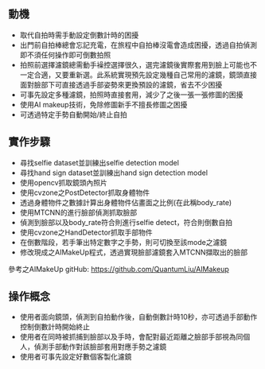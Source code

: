 ## 動機
- 取代自拍時需手動設定倒數計時的困擾
- 出門前自拍棒總會忘記充電，在旅程中自拍棒沒電會造成困擾，透過自拍偵測即不須任何操作即可倒數拍照
- 拍照前選擇濾鏡總需動手襙控選擇很久，選完濾鏡後實際套用到臉上可能也不一定合適，又要重新選。此系統實現預先設定幾種自己常用的濾鏡，鏡頭直接面對臉部下可直接透過手部姿勢來更換預設的濾鏡，省去不少困擾
- 可事先設定多種濾鏡，拍照時直接套用，減少了之後一張一張修圖的困擾
- 使用AI makeup技術，免除修圖新手不擅長修圖之困擾
- 可透過特定手勢自動開始/終止自拍

## 實作步驟
- 尋找selfie dataset並訓練出selfie detection model
- 尋找hand sign dataset並訓練出hand sign detection model
- 使用opencv抓取鏡頭內照片
- 使用cvzone之PostDetector抓取身體物件
- 透過身體物件之數據計算出身體物件佔畫面之比例(在此稱body_rate)
- 使用MTCNN的進行臉部偵測抓取臉部
- 偵測到臉部以及body_rate符合則進行selfie detect，符合則倒數自拍
- 使用cvzone之HandDetector抓取手部物件
- 在倒數階段，若手筆出特定數字之手勢，則可切換至該mode之濾鏡
- 修改現成之AIMakeUp程式，透過實現臉部濾鏡套入MTCNN擷取出的臉部

參考之AIMakeUp gitHub: https://github.com/QuantumLiu/AIMakeup

## 操作概念
- 使用者面向鏡頭，偵測到自拍動作後，自動倒數計時10秒，亦可透過手部動作控制倒數計時開始終止
- 使用者在同時被抓捕到臉部以及手時，會配對最近距離之臉部手部視為同個人，偵測手部動作對該臉部套用對應手勢之濾鏡
- 使用者可事先設定好數個客製化濾鏡
